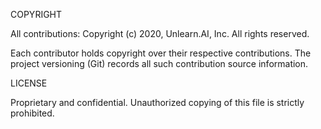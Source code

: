COPYRIGHT

All contributions:
Copyright (c) 2020, Unlearn.AI, Inc.
All rights reserved.

Each contributor holds copyright over their respective contributions.
The project versioning (Git) records all such contribution source information.

LICENSE

Proprietary and confidential. Unauthorized copying of this file is strictly prohibited.
